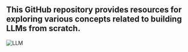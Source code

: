 ## This GitHub repository provides resources for exploring various concepts related to building LLMs from scratch.

![LLM](https://github.com/user-attachments/assets/f352dfb2-2eaf-4beb-b814-278e195a84bf)

